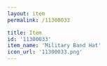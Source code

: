 ```yaml
---
layout: item
permalink: /11300033

title: Item
id: '11300033'
item_name: 'Military Band Hat'
icon_url: '11300033.png'
---
```

